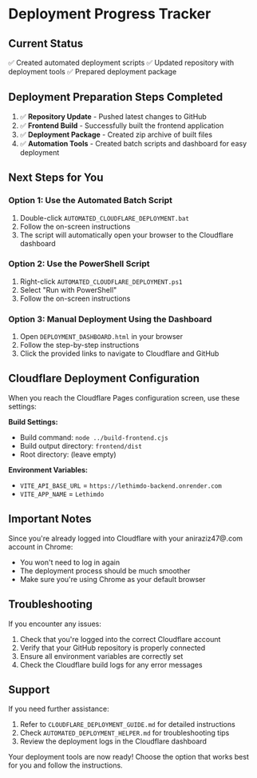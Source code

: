 # Deployment Progress Tracker

## Current Status
✅ Created automated deployment scripts
✅ Updated repository with deployment tools
✅ Prepared deployment package

## Deployment Preparation Steps Completed
1. ✅ **Repository Update** - Pushed latest changes to GitHub
2. ✅ **Frontend Build** - Successfully built the frontend application
3. ✅ **Deployment Package** - Created zip archive of built files
4. ✅ **Automation Tools** - Created batch scripts and dashboard for easy deployment

## Next Steps for You

### Option 1: Use the Automated Batch Script
1. Double-click `AUTOMATED_CLOUDFLARE_DEPLOYMENT.bat` 
2. Follow the on-screen instructions
3. The script will automatically open your browser to the Cloudflare dashboard

### Option 2: Use the PowerShell Script
1. Right-click `AUTOMATED_CLOUDFLARE_DEPLOYMENT.ps1`
2. Select "Run with PowerShell"
3. Follow the on-screen instructions

### Option 3: Manual Deployment Using the Dashboard
1. Open `DEPLOYMENT_DASHBOARD.html` in your browser
2. Follow the step-by-step instructions
3. Click the provided links to navigate to Cloudflare and GitHub

## Cloudflare Deployment Configuration

When you reach the Cloudflare Pages configuration screen, use these settings:

**Build Settings:**
- Build command: `node ../build-frontend.cjs`
- Build output directory: `frontend/dist`
- Root directory: (leave empty)

**Environment Variables:**
- `VITE_API_BASE_URL` = `https://lethimdo-backend.onrender.com`
- `VITE_APP_NAME` = `Lethimdo`

## Important Notes

Since you're already logged into Cloudflare with your aniraziz47@.com account in Chrome:
- You won't need to log in again
- The deployment process should be much smoother
- Make sure you're using Chrome as your default browser

## Troubleshooting

If you encounter any issues:
1. Check that you're logged into the correct Cloudflare account
2. Verify that your GitHub repository is properly connected
3. Ensure all environment variables are correctly set
4. Check the Cloudflare build logs for any error messages

## Support

If you need further assistance:
1. Refer to `CLOUDFLARE_DEPLOYMENT_GUIDE.md` for detailed instructions
2. Check `AUTOMATED_DEPLOYMENT_HELPER.md` for troubleshooting tips
3. Review the deployment logs in the Cloudflare dashboard

Your deployment tools are now ready! Choose the option that works best for you and follow the instructions.
